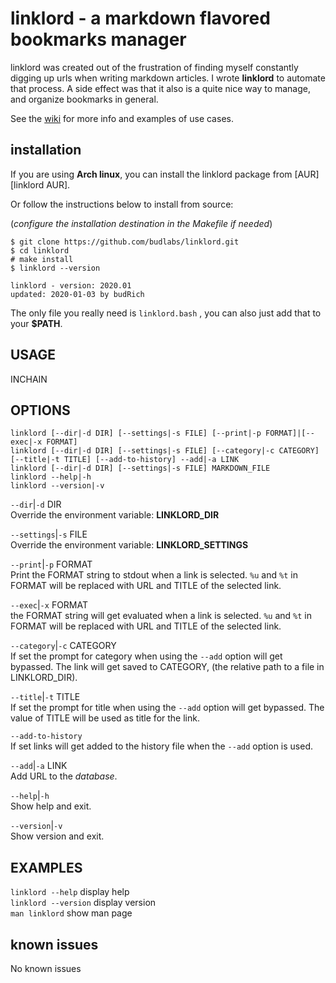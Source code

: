 # linklord - a markdown flavored bookmarks manager 

linklord was created out of the frustration of finding
myself constantly digging up urls when writing markdown
articles. I wrote **linklord** to automate that process. A
side effect was that it also is a quite nice way to manage,
and organize bookmarks in general.  

See the [wiki][linklord wiki] for more info and examples of
use cases.  

## installation

If you are using **Arch linux**, you can install the
linklord package from [AUR][linklord AUR].  

Or follow the instructions below to install from source:  

(*configure the installation destination in the Makefile if
needed*)

``` text
$ git clone https://github.com/budlabs/linklord.git
$ cd linklord
# make install
$ linklord --version

linklord - version: 2020.01
updated: 2020-01-03 by budRich
```


The only file you really need is `linklord.bash` , you can
also just add that to your **$PATH**.

USAGE
-----

INCHAIN


OPTIONS
-------

```text
linklord [--dir|-d DIR] [--settings|-s FILE] [--print|-p FORMAT]|[--exec|-x FORMAT]
linklord [--dir|-d DIR] [--settings|-s FILE] [--category|-c CATEGORY] [--title|-t TITLE] [--add-to-history] --add|-a LINK
linklord [--dir|-d DIR] [--settings|-s FILE] MARKDOWN_FILE
linklord --help|-h
linklord --version|-v
```


`--dir`|`-d` DIR  
Override the environment variable: **LINKLORD_DIR**

`--settings`|`-s` FILE  
Override the environment variable: **LINKLORD_SETTINGS**

`--print`|`-p` FORMAT  
Print the FORMAT string to stdout when a link is selected. 
`%u` and `%t` in FORMAT will be replaced with URL and TITLE
of the selected link.

`--exec`|`-x` FORMAT  
the FORMAT string will get evaluated when a link is
selected.  `%u` and `%t` in FORMAT will be replaced with URL
and TITLE of the selected link.

`--category`|`-c` CATEGORY  
If set the prompt for category when using the `--add`
option will get bypassed. The link will get saved to
CATEGORY, (the relative path to a file in LINKLORD_DIR).

`--title`|`-t` TITLE  
If set the prompt for title when using the `--add` option
will get bypassed.  The value of TITLE will be used as title
for the link.

`--add-to-history`  
If set links will get added to the history file when the
`--add` option is used.


`--add`|`-a` LINK  
Add URL to the *database*.

`--help`|`-h`  
Show help and exit.

`--version`|`-v`  
Show version and exit.

EXAMPLES
--------

`linklord --help` display help  
`linklord --version` display version  
`man linklord` show man page  

## known issues

No known issues

[linklord was here]: #
[linklord wiki]: https://github.com/budlabs/linklord/wiki